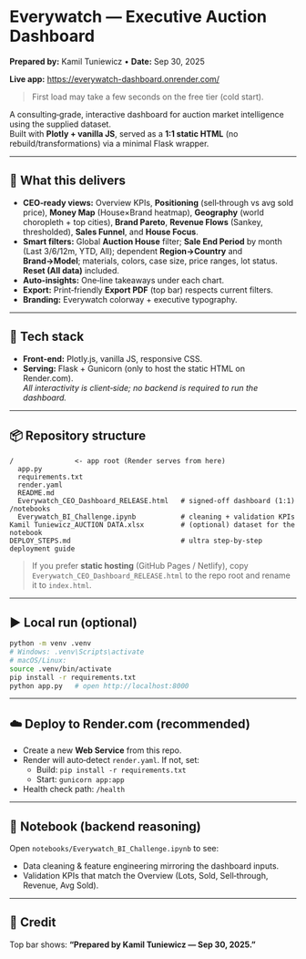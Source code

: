 # Everywatch — Executive Auction Dashboard

**Prepared by:** Kamil Tuniewicz  •  **Date:** Sep 30, 2025

**Live app:** https://everywatch-dashboard.onrender.com/  
> First load may take a few seconds on the free tier (cold start).

A consulting‑grade, interactive dashboard for auction market intelligence using the supplied dataset.  
Built with **Plotly + vanilla JS**, served as a **1:1 static HTML** (no rebuild/transformations) via a minimal Flask wrapper.

---

## 🎯 What this delivers
- **CEO‑ready views:** Overview KPIs, **Positioning** (sell‑through vs avg sold price), **Money Map** (House×Brand heatmap), **Geography** (world choropleth + top cities), **Brand Pareto**, **Revenue Flows** (Sankey, thresholded), **Sales Funnel**, and **House Focus**.
- **Smart filters:** Global **Auction House** filter; **Sale End Period** by month (Last 3/6/12m, YTD, All); dependent **Region→Country** and **Brand→Model**; materials, colors, case size, price ranges, lot status. **Reset (All data)** included.
- **Auto‑insights:** One‑line takeaways under each chart.
- **Export:** Print‑friendly **Export PDF** (top bar) respects current filters.
- **Branding:** Everywatch colorway + executive typography.

---

## 🧱 Tech stack
- **Front‑end:** Plotly.js, vanilla JS, responsive CSS.
- **Serving:** Flask + Gunicorn (only to host the static HTML on Render.com).  
  *All interactivity is client‑side; no backend is required to run the dashboard.*

---

## 📦 Repository structure
```
/               <- app root (Render serves from here)
  app.py
  requirements.txt
  render.yaml
  README.md
  Everywatch_CEO_Dashboard_RELEASE.html   # signed‑off dashboard (1:1)
/notebooks
  Everywatch_BI_Challenge.ipynb           # cleaning + validation KPIs
Kamil Tuniewicz_AUCTION DATA.xlsx         # (optional) dataset for the notebook
DEPLOY_STEPS.md                           # ultra step‑by‑step deployment guide
```
> If you prefer **static hosting** (GitHub Pages / Netlify), copy `Everywatch_CEO_Dashboard_RELEASE.html` to the repo root and rename it to `index.html`.

---

## ▶️ Local run (optional)
```bash
python -m venv .venv
# Windows: .venv\Scripts\activate
# macOS/Linux:
source .venv/bin/activate
pip install -r requirements.txt
python app.py   # open http://localhost:8000
```

---

## ☁️ Deploy to Render.com (recommended)
- Create a new **Web Service** from this repo.
- Render will auto‑detect `render.yaml`. If not, set:
  - Build: `pip install -r requirements.txt`
  - Start: `gunicorn app:app`
- Health check path: `/health`

---

## 🔬 Notebook (backend reasoning)
Open `notebooks/Everywatch_BI_Challenge.ipynb` to see:
- Data cleaning & feature engineering mirroring the dashboard inputs.
- Validation KPIs that match the Overview (Lots, Sold, Sell‑through, Revenue, Avg Sold).

---

## 👤 Credit
Top bar shows: **“Prepared by Kamil Tuniewicz — Sep 30, 2025.”**
